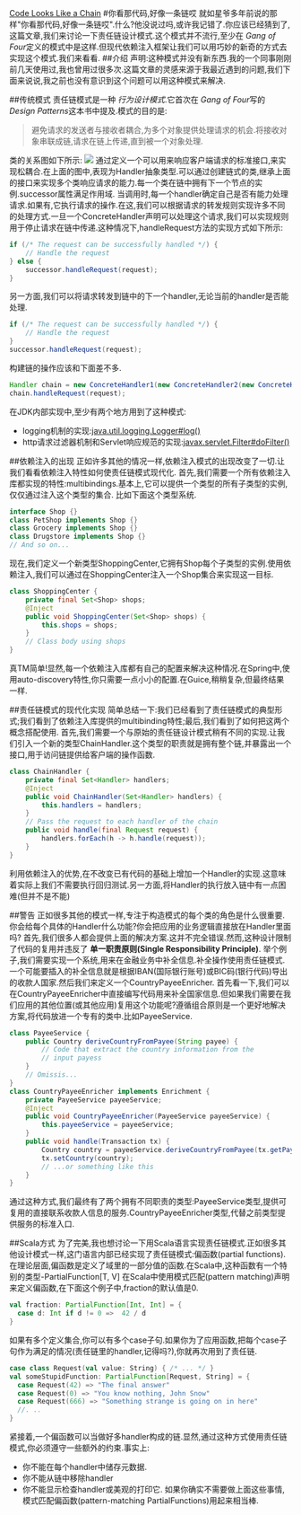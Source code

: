 [Code Looks Like a Chain](https://dzone.com/articles/code-looks-like-a-chain-1)
#你看那代码,好像一条链哎
就如星爷多年前说的那样"你看那代码,好像一条链哎".什么?他没说过吗,或许我记错了.你应该已经猜到了,这篇文章,我们来讨论一下责任链设计模式.这个模式并不流行,至少在 *Gang of Four*定义的模式中是这样.但现代依赖注入框架让我们可以用巧妙的新奇的方式去实现这个模式.我们来看看.
##介绍
声明:这种模式并没有新东西.我的一个同事刚刚前几天使用过,我也曾用过很多次.这篇文章的灵感来源于我最近遇到的问题,我们下面来说说,我之前也没有意识到这个问题可以用这种模式来解决.

##传统模式
责任链模式是一种 *行为设计模式*.它首次在 *Gang of Four*写的 *Design Patterns*这本书中提及.模式的目的是:
>避免请求的发送者与接收者耦合,为多个对象提供处理请求的机会.将接收对象串联成链,请求在链上传递,直到被一个对象处理.

类的关系图如下所示:
![](https://dzone.com/storage/temp/3623109-chain-of-responsibility-class-diagram.gif)
通过定义一个可以用来响应客户端请求的标准接口,来实现松耦合.在上面的图中,表现为Handler抽象类型.可以通过创建链式的类,继承上面的接口来实现多个类响应请求的能力.每一个类在链中拥有下一个节点的实例.successor属性满足作用域.
当调用时,每一个handler确定自己是否有能力处理请求.如果有,它执行请求的操作.在这,我们可以根据请求的转发规则实现许多不同的处理方式.一旦一个ConcreteHandler声明可以处理这个请求,我们可以实现规则用于停止请求在链中传递.这种情况下,handleRequest方法的实现方式如下所示:
```java
if (/* The request can be successfully handled */) {
    // Handle the request
} else {
    successor.handleRequest(request);
}
```
另一方面,我们可以将请求转发到链中的下一个handler,无论当前的handler是否能处理.
```java
if (/* The request can be successfully handled */) {
    // Handle the request
}
successor.handleRequest(request);
```
构建链的操作应该和下面差不多.
```java
Handler chain = new ConcreteHandler1(new ConcreteHandler2(new ConcreteHandler3()));
chain.handleRequest(request);
```
在JDK内部实现中,至少有两个地方用到了这种模式:
* logging机制的实现:[java.util.logging.Logger#log()](https://docs.oracle.com/javase/8/docs/api/java/util/logging/Logger.html)
* http请求过滤器机制和Servlet响应规范的实现:[javax.servlet.Filter#doFilter()](http://docs.oracle.com/javaee/7/api/javax/servlet/Filter.html)

##依赖注入的出现
正如许多其他的情况一样,依赖注入模式的出现改变了一切.让我们看看依赖注入特性如何使责任链模式现代化.
首先,我们需要一个所有依赖注入库都实现的特性:multibindings.基本上,它可以提供一个类型的所有子类型的实例,仅仅通过注入这个类型的集合.
比如下面这个类型系统.
```java
interface Shop {}
class PetShop implements Shop {}
class Grocery implements Shop {}
class Drugstore implements Shop {}
// And so on...
```
现在,我们定义一个新类型ShoppingCenter,它拥有Shop每个子类型的实例.使用依赖注入,我们可以通过在ShoppingCenter注入一个Shop集合来实现这一目标.
```java
class ShoppingCenter {
    private final Set<Shop> shops;
    @Inject
    public void ShoppingCenter(Set<Shop> shops) {
        this.shops = shops;
    }
    // Class body using shops
}
```
真TM简单!显然,每一个依赖注入库都有自己的配置来解决这种情况.在Spring中,使用auto-discovery特性,你只需要一点小小的配置.在Guice,稍稍复杂,但最终结果一样.

##责任链模式的现代化实现
简单总结一下:我们已经看到了责任链模式的典型形式;我们看到了依赖注入库提供的multibinding特性;最后,我们看到了如何把这两个概念搭配使用.
首先,我们需要一个与原始的责任链设计模式稍有不同的实现.让我们引入一个新的类型ChainHandler.这个类型的职责就是拥有整个链,并暴露出一个接口,用于访问链提供给客户端的操作函数.
```java
class ChainHandler {
    private final Set<Handler> handlers;
    @Inject
    public void ChainHandler(Set<Handler> handlers) {
        this.handlers = handlers;
    }
    // Pass the request to each handler of the chain
    public void handle(final Request request) {
        handlers.forEach(h -> h.handle(request));
    }
}
```
利用依赖注入的优势,在不改变已有代码的基础上增加一个Handler的实现.这意味着实际上我们不需要执行回归测试.另一方面,将Handler的执行放入链中有一点困难(但并不是不能)

##警告
正如很多其他的模式一样,专注于构造模式的每个类的角色是什么很重要.你会给每个具体的Handler什么功能?你会把应用的业务逻辑直接放在Handler里面吗?
首先,我们很多人都会提供上面的解决方案.这并不完全错误.然而,这种设计限制了代码的复用并违反了 **单一职责原则(Single Responsibility Principle)**.
举个例子,我们需要实现一个系统,用来在金融业务中补全信息.补全操作使用责任链模式.一个可能要插入的补全信息就是根据IBAN(国际银行账号)或BIC码(银行代码)导出的收款人国家.然后我们来定义一个CountryPayeeEnricher.
首先看一下,我们可以在CountryPayeeEnricher中直接编写代码用来补全国家信息.但如果我们需要在我们应用的其他位置(或其他应用)复用这个功能呢?遵循组合原则是一个更好地解决方案,将代码放进一个专有的类中.比如PayeeService.
```java
class PayeeService {
    public Country deriveCountryFromPayee(String payee) {
        // Code that extract the country information from the
        // input payess
    }
    // Omissis...
}
class CountryPayeeEnricher implements Enrichment {
    private PayeeService payeeService;
    @Inject
    public void CountryPayeeEnricher(PayeeService payeeService) {
        this.payeeService = payeeService;
    }
    public void handle(Transaction tx) {
        Country country = payeeService.deriveCountryFromPayee(tx.getPayee());
        tx.setCountry(country);
        // ...or something like this
    }
}
```
通过这种方式,我们最终有了两个拥有不同职责的类型:PayeeService类型,提供可复用的直接联系收款人信息的服务.CountryPayeeEnricher类型,代替之前类型提供服务的标准入口.

##Scala方式
为了完美,我也想讨论一下用Scala语言实现责任链模式.正如很多其他设计模式一样,这门语言内部已经实现了责任链模式:偏函数(partial functions).在理论层面,偏函数是定义了域里的一部分值的函数.在Scala中,这种函数有一个特别的类型-PartialFunction[T, V]
在Scala中使用模式匹配(pattern matching)声明来定义偏函数,在下面这个例子中,fraction的默认值是0.
``` scala
val fraction: PartialFunction[Int, Int] = {
  case d: Int if d != 0 =>  42 / d
}
```
如果有多个定义集合,你可以有多个case子句.如果你为了应用函数,把每个case子句作为满足的情况(责任链里的handler,记得吗?),你就再次用到了责任链.
``` scala
case class Request(val value: String) { /* ... */ }
val someStupidFunction: PartialFunction[Request, String] = {
  case Request(42) => "The final answer"
  case Request(0) => "You know nothing, John Snow"
  case Request(666) => "Something strange is going on in here"
  //. ..
}
```
紧接着,一个偏函数可以当做好多handler构成的链.显然,通过这种方式使用责任链模式,你必须遵守一些额外的约束.事实上:
* 你不能在每个handler中储存元数据.
* 你不能从链中移除handler
* 你不能显示检查handler或美观的打印它.
如果你确实不需要做上面这些事情,模式匹配偏函数(pattern-matching PartialFunctions)用起来相当棒.

